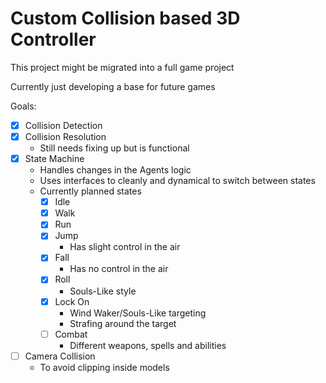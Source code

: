 # Custom Collision based 3D Controller
This project might be migrated into a full game project

Currently just developing a base for future games

Goals:
- [x] Collision Detection
- [x] Collision Resolution
  * Still needs fixing up but is functional
- [x] State Machine
  * Handles changes in the Agents logic
  * Uses interfaces to cleanly and dynamical to switch between states
  * Currently planned states
    - [x] Idle
    - [x] Walk
    - [x] Run
    - [x] Jump
      * Has slight control in the air
    - [x] Fall
      * Has no control in the air
    - [x] Roll
      * Souls-Like style
    - [x] Lock On
      * Wind Waker/Souls-Like targeting
      * Strafing around the target
    - [ ] Combat
      * Different weapons, spells and abilities
- [ ] Camera Collision
  * To avoid clipping inside models
      
